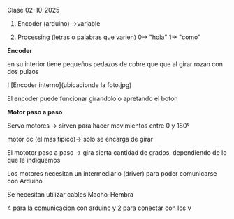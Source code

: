 Clase 02-10-2025

1. Encoder (arduino)
   ->variable

2. Processing (letras o palabras que varien)
   0-> "hola"
   1-> "como"

**Encoder**

en su interior tiene pequeños pedazos de cobre que que al girar rozan con dos pulzos 

! [Encoder interno](ubicacionde la foto.jpg)

El encoder puede funcionar girandolo o apretando el boton 

**Motor paso a paso** 

Servo motores -> sirven para hacer movimientos entre 0 y 180°

motor dc (el mas tipico)-> solo se encarga de girar 

El mototor paso a paso -> gira sierta cantidad de grados, dependiendo de lo que le indiquemos 

Los motores necesitan un intermediario (driver) para poder comunicarse con Arduino 

Se necesitan utilizar cables Macho-Hembra 

4 para la comunicacion con arduino y 2 para conectar con los v

